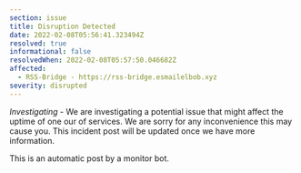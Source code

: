```yaml
---
section: issue
title: Disruption Detected
date: 2022-02-08T05:56:41.323494Z
resolved: true
informational: false
resolvedWhen: 2022-02-08T05:57:50.046682Z
affected:
  - RSS-Bridge - https://rss-bridge.esmailelbob.xyz
severity: disrupted
---
```

*Investigating* - We are investigating a potential issue that might affect the uptime of one our of services. We are sorry for any inconvenience this may cause you. This incident post will be updated once we have more information.

This is an automatic post by a monitor bot.
        